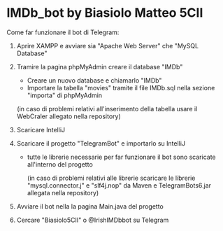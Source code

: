# IMDb_bot by Biasiolo Matteo 5CII

Come far funzionare il bot di Telegram:
1. Aprire XAMPP e avviare sia "Apache Web Server" che "MySQL Database"
2. Tramire la pagina phpMyAdmin creare il database "IMDb"
   - Creare un nuovo database e chiamarlo "IMDb"
   - Importare la tabella "movies" tramite il file IMDb.sql nella sezione "importa" di phpMyAdmin
  
    (in caso di problemi relativi all'inserimento della tabella usare il WebCraler allegato nella repository)

3. Scaricare IntelliJ
4. Scaricare il progetto "TelegramBot" e importarlo su IntelliJ
   - tutte le librerie necessarie per far funzionare il bot sono scaricate all'interno del progetto
  
     (in caso di problemi relativi alle librerie scaricare le librerie "mysql.connector.j" e "slf4j.nop" da Maven
         e TelegramBots6.jar allegata nella repository)
6. Avviare il bot nella la pagina Main.java del progetto
7. Cercare "Biasiolo5CII" o @IrishIMDbbot su Telegram
